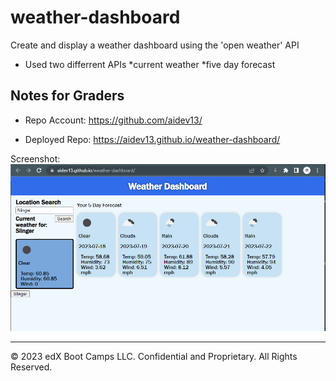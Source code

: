 # weather-dashboard
Create and display a weather dashboard using the 'open weather' API

* Used two differrent APIs
    *current weather 
    *five day forecast

## Notes for Graders

* Repo Account: https://github.com/aidev13/

* Deployed Repo: https://aidev13.github.io/weather-dashboard/

Screenshot: ![Screenshot of webpage](./images/Screenshot%202023-07-17%20220622.png)


- - -
© 2023 edX Boot Camps LLC. Confidential and Proprietary. All Rights Reserved.

